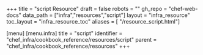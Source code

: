 +++
title = "script Resource"
draft = false
robots = ""
gh_repo = "chef-web-docs"
data_path = ["infra","resources","script"]
layout = "infra_resource"
toc_layout = "infra_resource_toc"
aliases = [ "/resource_script.html"]

[menu]
  [menu.infra]
    title = "script"
    identifier = "chef_infra/cookbook_reference/resources/script"
    parent = "chef_infra/cookbook_reference/resources"
+++

<!-- The contents of this page are automatically generated from the script.yaml file in the data directory. -->
<!-- To suggest a change, edit the https://github.com/chef/chef/blob/main/lib/chef/resource/script.rb file
      and submit a pull request to the https://github.com/chef/chef repository. -->
